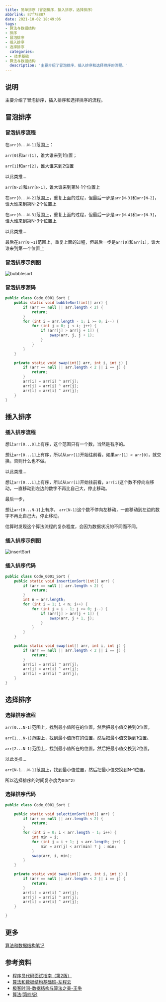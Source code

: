```yaml
---
title: 简单排序（冒泡排序，插入排序，选择排序）
abbrlink: 87f78887
date: 2021-10-02 18:49:06
tags:
- 算法与数据结构
- 排序
- 冒泡排序
- 插入排序
- 选择排序
  categories:
- - 技术基础
- 算法与数据结构
  description: '主要介绍了冒泡排序，插入排序和选择排序的流程。'
---
```


## 说明

主要介绍了冒泡排序，插入排序和选择排序的流程。

## 冒泡排序

### 冒泡排序流程

在`arr[0...N-1]`范围上：

`arr[0]`和`arr[1]`，谁大谁来到1位置；

`arr[1]`和`arr[2]`，谁大谁来到2位置

以此类推...

`arr[N-2]`和`arr[N-1]`，谁大谁来到第N-1个位置上

在`arr[0...N-2]`范围上，重复上面的过程，但最后一步是`arr[N-3]`和`arr[N-2]`，谁大谁来到第N-2个位置上

在`arr[0...N-3]`范围上，重复上面的过程，但最后一步是`arr[N-4]`和`arr[N-3]`，谁大谁来到第N-3个位置上

以此类推...

最后在`arr[0～1]`范围上，重复上面的过程，但最后一步是`arr[0]`和`arr[1]`，谁大谁来到第一个位置上

### 冒泡排序示例图

![bubblesort](https://img2020.cnblogs.com/blog/683206/202107/683206-20210725212708651-2134043999.png)

### 冒泡排序源码

```java
public class Code_0001_Sort {
    public static void bubbleSort(int[] arr) {
        if (arr == null || arr.length < 2) {
            return;
        }
        for (int i = arr.length - 1; i >= 0; i--) {
            for (int j = 0; j < i; j++) {
                if (arr[j] > arr[j + 1]) {
                    swap(arr, j, j + 1);
                }
            }
        }
    }

    private static void swap(int[] arr, int i, int j) {
        if (arr == null || arr.length < 2 || i == j) {
            return;
        }
        arr[i] = arr[i] ^ arr[j];
        arr[j] = arr[i] ^ arr[j];
        arr[i] = arr[i] ^ arr[j];
    }
}
```

## 插入排序

### 插入排序流程

想让`arr[0...0]`上有序，这个范围只有一个数，当然是有序的。

想让`arr[0...1]`上有序，所以从`arr[1]`开始往前看，如果`arr[1] < arr[0]`，就交换。否则什么也不做。

以此类推...

想让`arr[0...i]`上有序，所以从`arr[i]`开始往前看，`arr[i]`这个数不停向左移动，一直移动到左边的数字不再比自己大，停止移动。

最后一步，

想让`arr[0...N-1]`上有序， `arr[N-1]`这个数不停向左移动，一直移动到左边的数字不再比自己大，停止移动。

估算时发现这个算法流程的复杂程度，会因为数据状况的不同而不同。

### 插入排序示例图

![insertSort](https://img2020.cnblogs.com/blog/683206/202107/683206-20210725215423260-673481522.png)

### 插入排序代码

```java
public class Code_0001_Sort {
    public static void insertionSort(int[] arr) {
        if (arr == null || arr.length < 2) {
            return;
        }
        int n = arr.length;
        for (int i = 1; i < n; i++) {
            for (int j = i - 1; j >= 0; j--) {
                if (arr[j] > arr[j + 1]) {
                    swap(arr, j + 1, j);
                }
            }
        }
    }

    public static void swap(int[] arr, int i, int j) {
        if (arr == null || arr.length < 2 || i == j) {
            return;
        }
        arr[i] = arr[i] ^ arr[j];
        arr[j] = arr[i] ^ arr[j];
        arr[i] = arr[i] ^ arr[j];
    }
}
```

## 选择排序

### 选择排序流程

`arr[0...N-1]`范围上，找到最小值所在的位置，然后把最小值交换到0位置。

`arr[1...N-1]`范围上，找到最小值所在的位置，然后把最小值交换到1位置。

`arr[2...N-1]`范围上，找到最小值所在的位置，然后把最小值交换到2位置。

以此类推...

`arr[N-1...N-1]`范围上，找到最小值位置，然后把最小值交换到N-1位置。

所以选择排序的时间复杂度为`O(N^2)`

### 选择排序代码

```java
public class Code_0001_Sort {

    public static void selectionSort(int[] arr) {
        if (arr == null || arr.length < 2) {
            return;
        }
        for (int i = 0; i < arr.length - 1; i++) {
            int min = i;
            for (int j = i + 1; j < arr.length; j++) {
                min = arr[j] < arr[min] ? j : min;
            }
            swap(arr, i, min);
        }
    }

    private static void swap(int[] arr, int i, int j) {
        if (arr == null || arr.length < 2 || i == j) {
            return;
        }
        arr[i] = arr[i] ^ arr[j];
        arr[j] = arr[i] ^ arr[j];
        arr[i] = arr[i] ^ arr[j];
    }

}
```

## 更多

[算法和数据结构笔记](https://github.com/GreyZeng/algorithm)

## 参考资料

- [程序员代码面试指南（第2版）](https://book.douban.com/subject/30422021/)
- [算法和数据结构基础班-左程云](https://ke.qq.com/course/2145184)
- [极客时间-数据结构与算法之美-王争](https://time.geekbang.org/column/intro/126)
- [算法(第四版)](https://book.douban.com/subject/19952400/)
